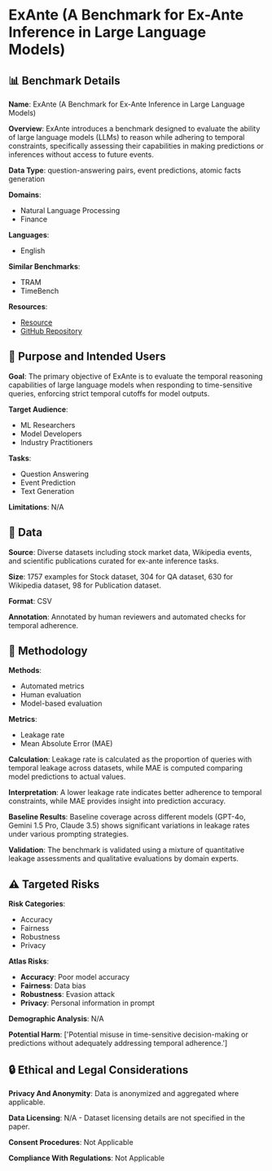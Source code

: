 # ExAnte (A Benchmark for Ex-Ante Inference in Large Language Models)

## 📊 Benchmark Details

**Name**: ExAnte (A Benchmark for Ex-Ante Inference in Large Language Models)

**Overview**: ExAnte introduces a benchmark designed to evaluate the ability of large language models (LLMs) to reason while adhering to temporal constraints, specifically assessing their capabilities in making predictions or inferences without access to future events.

**Data Type**: question-answering pairs, event predictions, atomic facts generation

**Domains**:
- Natural Language Processing
- Finance

**Languages**:
- English

**Similar Benchmarks**:
- TRAM
- TimeBench

**Resources**:
- [Resource](https://huggingface.co/datasets/yachuanliu/ExAnte)
- [GitHub Repository](https://github.com/yachuan/ExAnte)

## 🎯 Purpose and Intended Users

**Goal**: The primary objective of ExAnte is to evaluate the temporal reasoning capabilities of large language models when responding to time-sensitive queries, enforcing strict temporal cutoffs for model outputs.

**Target Audience**:
- ML Researchers
- Model Developers
- Industry Practitioners

**Tasks**:
- Question Answering
- Event Prediction
- Text Generation

**Limitations**: N/A

## 💾 Data

**Source**: Diverse datasets including stock market data, Wikipedia events, and scientific publications curated for ex-ante inference tasks.

**Size**: 1757 examples for Stock dataset, 304 for QA dataset, 630 for Wikipedia dataset, 98 for Publication dataset.

**Format**: CSV

**Annotation**: Annotated by human reviewers and automated checks for temporal adherence.

## 🔬 Methodology

**Methods**:
- Automated metrics
- Human evaluation
- Model-based evaluation

**Metrics**:
- Leakage rate
- Mean Absolute Error (MAE)

**Calculation**: Leakage rate is calculated as the proportion of queries with temporal leakage across datasets, while MAE is computed comparing model predictions to actual values.

**Interpretation**: A lower leakage rate indicates better adherence to temporal constraints, while MAE provides insight into prediction accuracy.

**Baseline Results**: Baseline coverage across different models (GPT-4o, Gemini 1.5 Pro, Claude 3.5) shows significant variations in leakage rates under various prompting strategies.

**Validation**: The benchmark is validated using a mixture of quantitative leakage assessments and qualitative evaluations by domain experts.

## ⚠️ Targeted Risks

**Risk Categories**:
- Accuracy
- Fairness
- Robustness
- Privacy

**Atlas Risks**:
- **Accuracy**: Poor model accuracy
- **Fairness**: Data bias
- **Robustness**: Evasion attack
- **Privacy**: Personal information in prompt

**Demographic Analysis**: N/A

**Potential Harm**: ['Potential misuse in time-sensitive decision-making or predictions without adequately addressing temporal adherence.']

## 🔒 Ethical and Legal Considerations

**Privacy And Anonymity**: Data is anonymized and aggregated where applicable.

**Data Licensing**: N/A - Dataset licensing details are not specified in the paper.

**Consent Procedures**: Not Applicable

**Compliance With Regulations**: Not Applicable
